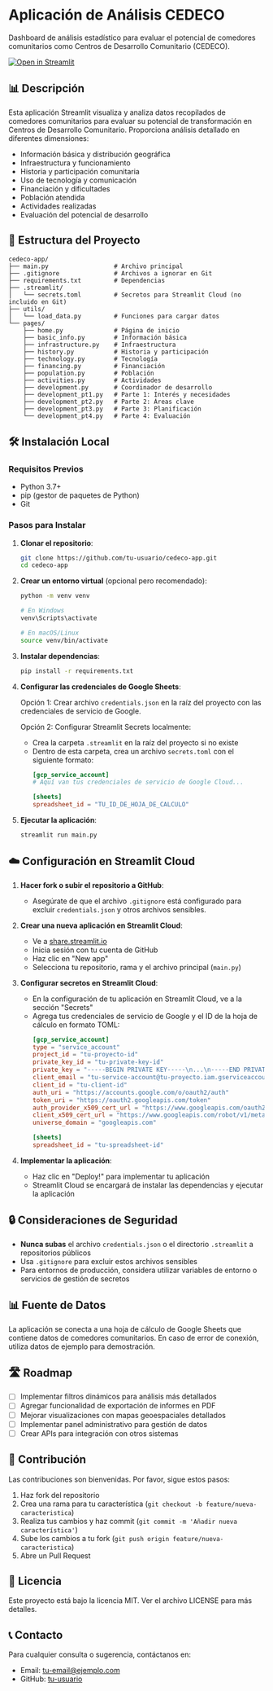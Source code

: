 # Aplicación de Análisis CEDECO

Dashboard de análisis estadístico para evaluar el potencial de comedores comunitarios como Centros de Desarrollo Comunitario (CEDECO).

[![Open in Streamlit](https://static.streamlit.io/badges/streamlit_badge_black_white.svg)](https://cedeco-dashboard.streamlit.app/)

## 📊 Descripción

Esta aplicación Streamlit visualiza y analiza datos recopilados de comedores comunitarios para evaluar su potencial de transformación en Centros de Desarrollo Comunitario. Proporciona análisis detallado en diferentes dimensiones:

- Información básica y distribución geográfica
- Infraestructura y funcionamiento
- Historia y participación comunitaria
- Uso de tecnología y comunicación
- Financiación y dificultades
- Población atendida
- Actividades realizadas
- Evaluación del potencial de desarrollo

## 🔧 Estructura del Proyecto

```
cedeco-app/
├── main.py                  # Archivo principal
├── .gitignore               # Archivos a ignorar en Git
├── requirements.txt         # Dependencias
├── .streamlit/              
│   └── secrets.toml         # Secretos para Streamlit Cloud (no incluido en Git)
├── utils/
│   └── load_data.py         # Funciones para cargar datos 
└── pages/
    ├── home.py              # Página de inicio
    ├── basic_info.py        # Información básica
    ├── infrastructure.py    # Infraestructura
    ├── history.py           # Historia y participación
    ├── technology.py        # Tecnología
    ├── financing.py         # Financiación
    ├── population.py        # Población
    ├── activities.py        # Actividades
    ├── development.py       # Coordinador de desarrollo
    ├── development_pt1.py   # Parte 1: Interés y necesidades
    ├── development_pt2.py   # Parte 2: Áreas clave
    ├── development_pt3.py   # Parte 3: Planificación
    └── development_pt4.py   # Parte 4: Evaluación
```

## 🛠️ Instalación Local

### Requisitos Previos

- Python 3.7+
- pip (gestor de paquetes de Python)
- Git

### Pasos para Instalar

1. **Clonar el repositorio**:
   ```bash
   git clone https://github.com/tu-usuario/cedeco-app.git
   cd cedeco-app
   ```

2. **Crear un entorno virtual** (opcional pero recomendado):
   ```bash
   python -m venv venv
   
   # En Windows
   venv\Scripts\activate
   
   # En macOS/Linux
   source venv/bin/activate
   ```

3. **Instalar dependencias**:
   ```bash
   pip install -r requirements.txt
   ```

4. **Configurar las credenciales de Google Sheets**:
   
   Opción 1: Crear archivo `credentials.json` en la raíz del proyecto con las credenciales de servicio de Google.
   
   Opción 2: Configurar Streamlit Secrets localmente:
   - Crea la carpeta `.streamlit` en la raíz del proyecto si no existe
   - Dentro de esta carpeta, crea un archivo `secrets.toml` con el siguiente formato:
     ```toml
     [gcp_service_account]
     # Aquí van tus credenciales de servicio de Google Cloud...
     
     [sheets]
     spreadsheet_id = "TU_ID_DE_HOJA_DE_CALCULO"
     ```

5. **Ejecutar la aplicación**:
   ```bash
   streamlit run main.py
   ```

## ☁️ Configuración en Streamlit Cloud

1. **Hacer fork o subir el repositorio a GitHub**:
   - Asegúrate de que el archivo `.gitignore` está configurado para excluir `credentials.json` y otros archivos sensibles.

2. **Crear una nueva aplicación en Streamlit Cloud**:
   - Ve a [share.streamlit.io](https://share.streamlit.io/)
   - Inicia sesión con tu cuenta de GitHub
   - Haz clic en "New app"
   - Selecciona tu repositorio, rama y el archivo principal (`main.py`)

3. **Configurar secretos en Streamlit Cloud**:
   - En la configuración de tu aplicación en Streamlit Cloud, ve a la sección "Secrets"
   - Agrega tus credenciales de servicio de Google y el ID de la hoja de cálculo en formato TOML:
     ```toml
     [gcp_service_account]
     type = "service_account"
     project_id = "tu-proyecto-id"
     private_key_id = "tu-private-key-id"
     private_key = "-----BEGIN PRIVATE KEY-----\n...\n-----END PRIVATE KEY-----\n"
     client_email = "tu-service-account@tu-proyecto.iam.gserviceaccount.com"
     client_id = "tu-client-id"
     auth_uri = "https://accounts.google.com/o/oauth2/auth"
     token_uri = "https://oauth2.googleapis.com/token"
     auth_provider_x509_cert_url = "https://www.googleapis.com/oauth2/v1/certs"
     client_x509_cert_url = "https://www.googleapis.com/robot/v1/metadata/x509/..."
     universe_domain = "googleapis.com"

     [sheets]
     spreadsheet_id = "tu-spreadsheet-id"
     ```

4. **Implementar la aplicación**:
   - Haz clic en "Deploy!" para implementar tu aplicación
   - Streamlit Cloud se encargará de instalar las dependencias y ejecutar la aplicación

## 🔒 Consideraciones de Seguridad

- **Nunca subas** el archivo `credentials.json` o el directorio `.streamlit` a repositorios públicos
- Usa `.gitignore` para excluir estos archivos sensibles
- Para entornos de producción, considera utilizar variables de entorno o servicios de gestión de secretos

## 📊 Fuente de Datos

La aplicación se conecta a una hoja de cálculo de Google Sheets que contiene datos de comedores comunitarios. En caso de error de conexión, utiliza datos de ejemplo para demostración.

## 🛣️ Roadmap

- [ ] Implementar filtros dinámicos para análisis más detallados
- [ ] Agregar funcionalidad de exportación de informes en PDF
- [ ] Mejorar visualizaciones con mapas geoespaciales detallados
- [ ] Implementar panel administrativo para gestión de datos
- [ ] Crear APIs para integración con otros sistemas

## 👥 Contribución

Las contribuciones son bienvenidas. Por favor, sigue estos pasos:

1. Haz fork del repositorio
2. Crea una rama para tu característica (`git checkout -b feature/nueva-caracteristica`)
3. Realiza tus cambios y haz commit (`git commit -m 'Añadir nueva característica'`)
4. Sube los cambios a tu fork (`git push origin feature/nueva-caracteristica`)
5. Abre un Pull Request

## 📄 Licencia

Este proyecto está bajo la licencia MIT. Ver el archivo LICENSE para más detalles.

## 📞 Contacto

Para cualquier consulta o sugerencia, contáctanos en:
- Email: [tu-email@ejemplo.com](mailto:tu-email@ejemplo.com)
- GitHub: [tu-usuario](https://github.com/tu-usuario)